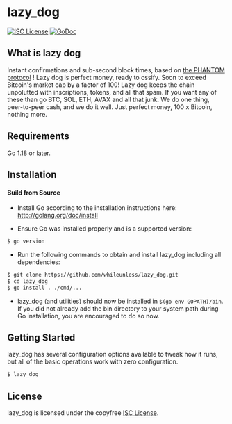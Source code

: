 
lazy_dog
====

[![ISC License](http://img.shields.io/badge/license-ISC-blue.svg)](https://choosealicense.com/licenses/isc/)
[![GoDoc](https://img.shields.io/badge/godoc-reference-blue.svg)](http://godoc.org/github.com/kaspanet/lazy_dog)

## What is lazy dog

Instant confirmations and sub-second block times, based on [the PHANTOM protocol](https://eprint.iacr.org/2018/104.pdf) !
Lazy dog is perfect money, ready to ossify. Soon to exceed Bitcoin's market cap by a factor of 100!
Lazy dog keeps the chain unpolutted with inscriptions, tokens, and all that spam. If you
want any of these than go BTC, SOL, ETH, AVAX and all that junk. 
We do one thing, peer-to-peer cash, and we do it well.
Just perfect money, 100 x Bitcoin,  nothing more. 

## Requirements

Go 1.18 or later.

## Installation

#### Build from Source

- Install Go according to the installation instructions here:
  http://golang.org/doc/install

- Ensure Go was installed properly and is a supported version:

```bash
$ go version
```

- Run the following commands to obtain and install lazy_dog including all dependencies:

```bash
$ git clone https://github.com/whileunless/lazy_dog.git
$ cd lazy_dog
$ go install . ./cmd/...
```

- lazy_dog (and utilities) should now be installed in `$(go env GOPATH)/bin`. If you did
  not already add the bin directory to your system path during Go installation,
  you are encouraged to do so now.


## Getting Started

lazy_dog has several configuration options available to tweak how it runs, but all
of the basic operations work with zero configuration.

```bash
$ lazy_dog
```





## License

lazy_dog is licensed under the copyfree [ISC License](https://choosealicense.com/licenses/isc/).
